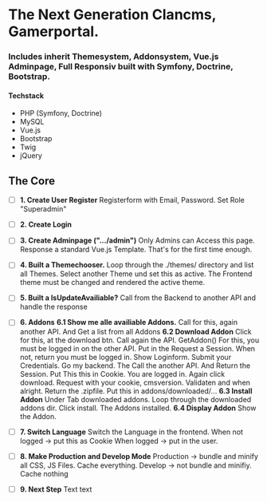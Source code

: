 # The Next Generation Clancms, Gamerportal.
### Includes inherit Themesystem, Addonsystem, Vue.js Adminpage, Full Responsiv built with Symfony, Doctrine, Bootstrap. 
#### Techstack
+ PHP (Symfony, Doctrine)
+ MySQL
+ Vue.js
+ Bootstrap
+ Twig
+ jQuery 



## The Core

+ [ ]  **1. Create User Register**
Registerform with Email, Password. 
Set Role "Superadmin"

+ [ ]  **2. Create Login**

+ [ ]  **3. Create Adminpage (".../admin")**
Only Admins can Access this page.
Response a standard Vue.js Template. That's for the first time enough.

+ [ ]  **4. Built a Themechooser.**
Loop through the ./themes/ directory and list all Themes.
Select another Theme und set this as active. The Frontend theme must be changed and rendered the active theme.

+ [ ] **5. Built a IsUpdateAvailiable?**
Call from the Backend to another API and handle the response

+ [ ]  **6. Addons**
**6.1 Show me alle availiable Addons.**
Call for this, again another API. And Get a list from all Addons 
**6.2 Download Addon**
Click for this, at the download btn. Call again the API. GetAddon()
For this, you must be logged in on the other API. Put in the Request a Session.
When not, return you must be logged in. 
Show Loginform. 
Submit your Credentials.
Go my backend. The Call the another API. And Return the Session. Put This this in Cookie. 
You are logged in. Again click download. 
Request with your cookie, cmsversion. 
Validaten and when alright. Return the .zipfile.
Put this in addons/downloaded/...
**6.3 Install Addon**
Under Tab downloaded addons.
Loop through the downloaded addons dir.
Click install. 
The Addons installed. 
**6.4 Display Addon**
Show the Addon.

+ [ ]  **7. Switch Language**
Switch the Language in the frontend. 
When not logged -> put this as Cookie
When logged -> put in the user. 

+ [ ]  **8. Make Production and Develop Mode**
Production -> bundle and minify all CSS, JS Files. Cache everything.
Develop -> not bundle and minifiy. Cache nothing

+ [ ]  **9. Next Step**
Text text
